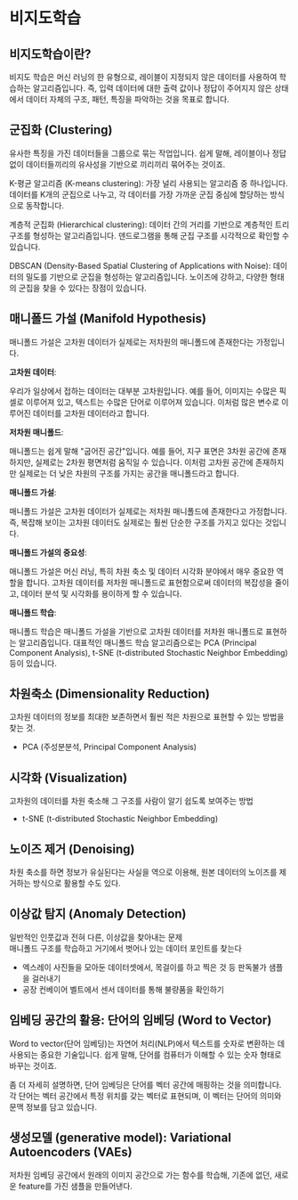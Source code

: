 # 비지도학습

## 비지도학습이란?

비지도 학습은 머신 러닝의 한 유형으로, 레이블이 지정되지 않은 데이터를 사용하여 학습하는 알고리즘입니다. 즉, 입력 데이터에 대한 출력 값이나 정답이 주어지지 않은 상태에서 데이터 자체의 구조, 패턴, 특징을 파악하는 것을 목표로 합니다.

## 군집화 (Clustering)

유사한 특징을 가진 데이터들을 그룹으로 묶는 작업입니다. 쉽게 말해, 레이블이나 정답 없이 데이터들끼리의 유사성을 기반으로 끼리끼리 묶어주는 것이죠.

K-평균 알고리즘 (K-means clustering): 가장 널리 사용되는 알고리즘 중 하나입니다. 데이터를 K개의 군집으로 나누고, 각 데이터를 가장 가까운 군집 중심에 할당하는 방식으로 동작합니다.

계층적 군집화 (Hierarchical clustering): 데이터 간의 거리를 기반으로 계층적인 트리 구조를 형성하는 알고리즘입니다. 덴드로그램을 통해 군집 구조를 시각적으로 확인할 수 있습니다.

DBSCAN (Density-Based Spatial Clustering of Applications with Noise): 데이터의 밀도를 기반으로 군집을 형성하는 알고리즘입니다. 노이즈에 강하고, 다양한 형태의 군집을 찾을 수 있다는 장점이 있습니다.

## 매니폴드 가설 (Manifold Hypothesis)

매니폴드 가설은 고차원 데이터가 실제로는 저차원의 매니폴드에 존재한다는 가정입니다.

**고차원 데이터**:

우리가 일상에서 접하는 데이터는 대부분 고차원입니다. 예를 들어, 이미지는 수많은 픽셀로 이루어져 있고, 텍스트는 수많은 단어로 이루어져 있습니다. 이처럼 많은 변수로 이루어진 데이터를 고차원 데이터라고 합니다.

**저차원 매니폴드**:

매니폴드는 쉽게 말해 "굽어진 공간"입니다. 예를 들어, 지구 표면은 3차원 공간에 존재하지만, 실제로는 2차원 평면처럼 움직일 수 있습니다. 이처럼 고차원 공간에 존재하지만 실제로는 더 낮은 차원의 구조를 가지는 공간을 매니폴드라고 합니다.

**매니폴드 가설**:

매니폴드 가설은 고차원 데이터가 실제로는 저차원 매니폴드에 존재한다고 가정합니다. 즉, 복잡해 보이는 고차원 데이터도 실제로는 훨씬 단순한 구조를 가지고 있다는 것입니다.

**매니폴드 가설의 중요성**:

매니폴드 가설은 머신 러닝, 특히 차원 축소 및 데이터 시각화 분야에서 매우 중요한 역할을 합니다. 고차원 데이터를 저차원 매니폴드로 표현함으로써 데이터의 복잡성을 줄이고, 데이터 분석 및 시각화를 용이하게 할 수 있습니다.

**매니폴드 학습**:

매니폴드 학습은 매니폴드 가설을 기반으로 고차원 데이터를 저차원 매니폴드로 표현하는 알고리즘입니다. 대표적인 매니폴드 학습 알고리즘으로는 PCA (Principal Component Analysis), t-SNE (t-distributed Stochastic Neighbor Embedding) 등이 있습니다.


## 차원축소 (Dimensionality Reduction)

고차원 데이터의 정보를 최대한 보존하면서 훨씬 적은 차원으로 표현할 수 있는 방법을 찾는 것.
- PCA (주성분분석, Principal Component Analysis)

## 시각화 (Visualization)

고차원의 데이터를 차원 축소해 그 구조를 사람이 알기 쉽도록 보여주는 방법
- t-SNE (t-distributed Stochastic Neighbor Embedding)

## 노이즈 제거 (Denoising)

차원 축소를 하면 정보가 유실된다는 사실을 역으로 이용해, 원본 데이터의 노이즈를 제거하는 방식으로 활용할 수도 있다.

## 이상값 탐지 (Anomaly Detection)

일반적인 인풋값과 전혀 다른, 이상값을 찾아내는 문제  
매니폴드 구조를 학습하고 거기에서 벗어나 있는 데이터 포인트를 찾는다

- 엑스레이 사진들을 모아둔 데이터셋에서, 목걸이를 하고 찍은 것 등 판독불가 샘플을 걸러내기
- 공장 컨베이어 벨트에서 센서 데이터를 통해 불량품을 확인하기

## 임베딩 공간의 활용: 단어의 임베딩 (Word to Vector)

Word to vector(단어 임베딩)는 자연어 처리(NLP)에서 텍스트를 숫자로 변환하는 데 사용되는 중요한 기술입니다. 쉽게 말해, 단어를 컴퓨터가 이해할 수 있는 숫자 형태로 바꾸는 것이죠.

좀 더 자세히 설명하면, 단어 임베딩은 단어를 벡터 공간에 매핑하는 것을 의미합니다. 각 단어는 벡터 공간에서 특정 위치를 갖는 벡터로 표현되며, 이 벡터는 단어의 의미와 문맥 정보를 담고 있습니다.

## 생성모델 (generative model): Variational Autoencoders (VAEs)

저차원 임베딩 공간에서 원래의 이미지 공간으로 가는 함수를 학습해, 기존에 없던, 새로운 feature를 가진 샘플을 만들어낸다.